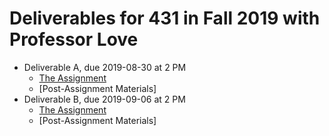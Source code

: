 # Deliverables for 431 in Fall 2019 with Professor Love

- Deliverable A, due 2019-08-30 at 2 PM
    - [The Assignment](https://github.com/THOMASELOVE/2019-431/tree/master/DELIVERABLES/A)
    - [Post-Assignment Materials] 
- Deliverable B, due 2019-09-06 at 2 PM
    - [The Assignment](https://github.com/THOMASELOVE/2019-431/tree/master/DELIVERABLES/B)
    - [Post-Assignment Materials] 

